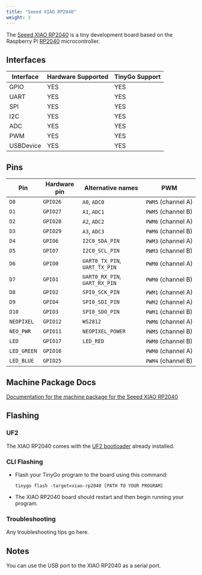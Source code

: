 ```yaml
---
title: "Seeed XIAO RP2040"
weight: 3
---
```


The [Seeed XIAO RP2040](https://www.seeedstudio.com/XIAO-RP2040-v1-0-p-5026.html) is a tiny development board based on the Raspberry Pi [RP2040](https://datasheets.raspberrypi.org/rp2040/rp2040-datasheet.pdf) microcontroller.

## Interfaces

| Interface | Hardware Supported | TinyGo Support |
| --------- | ------------- | ----- |
| GPIO      | YES | YES |
| UART      | YES | YES |
| SPI       | YES | YES |
| I2C       | YES | YES |
| ADC       | YES | YES |
| PWM       | YES | YES |
| USBDevice | YES | YES |

## Pins

| Pin               | Hardware pin | Alternative names | PWM                  |
| ----------------- | ------------ | ----------------- | -------------------- |
| `D0`              | `GPIO26`     | `A0`, `ADC0`      | `PWM5` (channel A)   |
| `D1`              | `GPIO27`     | `A1`, `ADC1`      | `PWM5` (channel B)   |
| `D2`              | `GPIO28`     | `A2`, `ADC2`      | `PWM6` (channel A)   |
| `D3`              | `GPIO29`     | `A3`, `ADC3`      | `PWM6` (channel B)   |
| `D4`              | `GPIO6`      | `I2C0_SDA_PIN`    | `PWM3` (channel A)   |
| `D5`              | `GPIO7`      | `I2C0_SCL_PIN`    | `PWM3` (channel B)   |
| `D6`              | `GPIO0`      | `UART0_TX_PIN`, `UART_TX_PIN` | `PWM0` (channel A)   |
| `D7`              | `GPIO1`      | `UART0_RX_PIN`, `UART_RX_PIN` | `PWM0` (channel B)   |
| `D8`              | `GPIO2`      | `SPI0_SCK_PIN`    | `PWM1` (channel A)   |
| `D9`              | `GPIO4`      | `SPI0_SDI_PIN`    | `PWM2` (channel A)   |
| `D10`             | `GPIO3`      | `SPI0_SDO_PIN`    | `PWM1` (channel B)   |
| `NEOPIXEL`        | `GPIO12`     | `WS2812`          | `PWM6` (channel A)   |
| `NEO_PWR`         | `GPIO11`     | `NEOPIXEL_POWER`  | `PWM5` (channel B)   |
| `LED`             | `GPIO17`     | `LED_RED`         | `PWM0` (channel B)   |
| `LED_GREEN`       | `GPIO16`     |                   | `PWM0` (channel A)   |
| `LED_BLUE`        | `GPIO25`     |                   | `PWM4` (channel B)   |

## Machine Package Docs

[Documentation for the machine package for the Seeed XIAO RP2040](../machine/xiao-rp2040)

## Flashing

### UF2

The XIAO RP2040 comes with the [UF2 bootloader](https://github.com/Microsoft/uf2) already installed.

### CLI Flashing

- Flash your TinyGo program to the board using this command:

    ```shell
    tinygo flash -target=xiao-rp2040 [PATH TO YOUR PROGRAM]
    ```

- The XIAO RP2040 board should restart and then begin running your program.

### Troubleshooting

Any troubleshooting tips go here.

## Notes

You can use the USB port to the XIAO RP2040 as a serial port.
